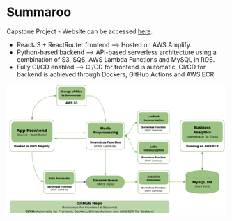 # Summaroo
Capstone Project - Website can be accessed [here](www.summarooapp.com).

- ReactJS + ReactRouter frontend --> Hosted on AWS Amplify.
- Python-based backend --> API-based serverless architecture using a combination of S3, SQS, AWS Lambda Functions and MySQL in RDS. 
- Fully CI/CD enabled --> CI/CD for frontend is automatic, CI/CD for backend is achieved through Dockers, GitHub Actions and AWS ECR.

![Summaroo Backend Architecture](https://github.com/Phil123095/Summaroo/blob/main/Summaroo_backend_arch.png "Summaroo Backend")
